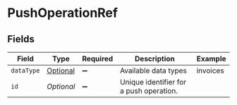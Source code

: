 # PushOperationRef


## Fields

| Field                                                 | Type                                                  | Required                                              | Description                                           | Example                                               |
| ----------------------------------------------------- | ----------------------------------------------------- | ----------------------------------------------------- | ----------------------------------------------------- | ----------------------------------------------------- |
| `dataType`                                            | [Optional<DataType>](../../models/shared/DataType.md) | :heavy_minus_sign:                                    | Available data types                                  | invoices                                              |
| `id`                                                  | *Optional<String>*                                    | :heavy_minus_sign:                                    | Unique identifier for a push operation.               |                                                       |